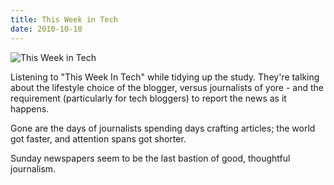 ```yaml
---
title: This Week in Tech
date: 2010-10-18
---
```


![This Week in Tech](https://source.unsplash.com/2aFp6EWWs58/1600x900)

Listening to "This Week In Tech" while tidying up the study. They're talking about the lifestyle choice of the blogger, versus journalists of yore - and the requirement (particularly for tech bloggers) to report the news as it happens.

Gone are the days of journalists spending days crafting articles; the world got faster, and attention spans got shorter.

Sunday newspapers seem to be the last bastion of good, thoughtful journalism.